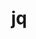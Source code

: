---
title: "jq"
layout: cache
categories: [package, develop-2023-12-24]
meta: {"versions": ["1.6"], "compilers": ["gcc@=11.4.0", "gcc@=7.5.0", "gcc@=9.4.0", "oneapi@=2023.2.0"], "oss": ["ubuntu18.04", "ubuntu20.04"], "platforms": ["linux"], "targets": ["neoverse_v1", "ppc64le", "x86_64_v3"], "stacks": ["developer-tools", "e4s", "e4s-neoverse_v1", "e4s-oneapi", "e4s-power", "root"], "num_specs": 5, "num_specs_by_stack": {"developer-tools": 1, "root": 5, "e4s-neoverse_v1": 1, "e4s-power": 1, "e4s": 1, "e4s-oneapi": 1}}
spec_details: [{"hash": "mdw4f4d2ecfdhyssfa6tt5a2n5wmbwym", "compiler": "gcc@=7.5.0", "versions": ["1.6"], "os": "ubuntu18.04", "platform": "linux", "target": "x86_64_v3", "variants": ["build_system=autotools"], "stacks": ["developer-tools", "root"], "size": "-", "tarball": "https://binaries.spack.io/develop-2023-12-24/build_cache/linux-ubuntu18.04-x86_64_v3/gcc-7.5.0/jq-1.6/linux-ubuntu18.04-x86_64_v3-gcc-7.5.0-jq-1.6-mdw4f4d2ecfdhyssfa6tt5a2n5wmbwym.spack"}, {"hash": "nj4g7ryyuyu2ehw7oydco35y7d2qxovj", "compiler": "gcc@=11.4.0", "versions": ["1.6"], "os": "ubuntu20.04", "platform": "linux", "target": "neoverse_v1", "variants": ["build_system=autotools"], "stacks": ["root", "e4s-neoverse_v1"], "size": "-", "tarball": "https://binaries.spack.io/develop-2023-12-24/build_cache/linux-ubuntu20.04-neoverse_v1/gcc-11.4.0/jq-1.6/linux-ubuntu20.04-neoverse_v1-gcc-11.4.0-jq-1.6-nj4g7ryyuyu2ehw7oydco35y7d2qxovj.spack"}, {"hash": "w2ivin3me4emvggu4veira5dkhnujeoe", "compiler": "gcc@=9.4.0", "versions": ["1.6"], "os": "ubuntu20.04", "platform": "linux", "target": "ppc64le", "variants": ["build_system=autotools"], "stacks": ["e4s-power", "root"], "size": "-", "tarball": "https://binaries.spack.io/develop-2023-12-24/build_cache/linux-ubuntu20.04-ppc64le/gcc-9.4.0/jq-1.6/linux-ubuntu20.04-ppc64le-gcc-9.4.0-jq-1.6-w2ivin3me4emvggu4veira5dkhnujeoe.spack"}, {"hash": "wqofyb5uge2twbygfmsvgfugzgyehvq4", "compiler": "gcc@=11.4.0", "versions": ["1.6"], "os": "ubuntu20.04", "platform": "linux", "target": "x86_64_v3", "variants": ["build_system=autotools"], "stacks": ["root", "e4s"], "size": "-", "tarball": "https://binaries.spack.io/develop-2023-12-24/build_cache/linux-ubuntu20.04-x86_64_v3/gcc-11.4.0/jq-1.6/linux-ubuntu20.04-x86_64_v3-gcc-11.4.0-jq-1.6-wqofyb5uge2twbygfmsvgfugzgyehvq4.spack"}, {"hash": "p7casbmrvsaswqtq2rrb6jscbq7npj4r", "compiler": "oneapi@=2023.2.0", "versions": ["1.6"], "os": "ubuntu20.04", "platform": "linux", "target": "x86_64_v3", "variants": ["build_system=autotools"], "stacks": ["e4s-oneapi", "root"], "size": "-", "tarball": "https://binaries.spack.io/develop-2023-12-24/build_cache/linux-ubuntu20.04-x86_64_v3/oneapi-2023.2.0/jq-1.6/linux-ubuntu20.04-x86_64_v3-oneapi-2023.2.0-jq-1.6-p7casbmrvsaswqtq2rrb6jscbq7npj4r.spack"}]
---